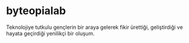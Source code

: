 # byteopialab
Teknolojiye tutkulu gençlerin bir araya gelerek fikir ürettiği, geliştirdiği ve hayata geçirdiği yenilikçi bir oluşum.
